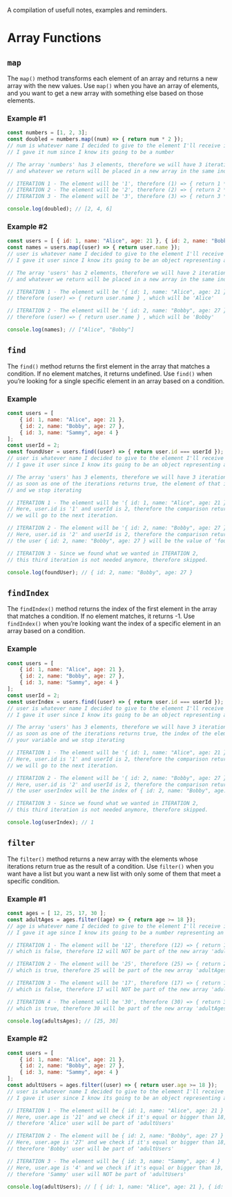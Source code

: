 A compilation of usefull notes, examples and reminders.

# Array Functions

## `map`

The `map()` method transforms each element of an array and returns a new array with the new values. Use `map()` when you have an array of elements, and you want to get a new array with something else based on those elements.

### Example #1

```js
const numbers = [1, 2, 3];
const doubled = numbers.map((num) => { return num * 2 }); 
// num is whatever name I decided to give to the element I'll receive in the function, can be anything, 
// I gave it num since I know its going to be a number

// The array 'numbers' has 3 elements, therefore we will have 3 iterations in our function, once for each element, 
// and whatever we return will be placed in a new array in the same index of the element we are iterating.

// ITERATION 1 - The element will be '1', therefore (1) => { return 1 * 2 } , which will be '2'
// ITERATION 2 - The element will be '2', therefore (2) => { return 2 * 2 } , which will be '4'
// ITERATION 3 - The element will be '3', therefore (3) => { return 3 * 2 } , which will be '6'

console.log(doubled); // [2, 4, 6]
```

### Example #2

```js
const users = [ { id: 1, name: "Alice", age: 21 }, { id: 2, name: "Bobby", age: 27 } ];
const names = users.map((user) => { return user.name });
// user is whatever name I decided to give to the element I'll receive in the function, can be anything, 
// I gave it user since I know its going to be an object representing a user

// The array 'users' has 2 elements, therefore we will have 2 iterations in our function, once for each element, 
// and whatever we return will be placed in a new array in the same index of the element we are iterating.

// ITERATION 1 - The element will be '{ id: 1, name: "Alice", age: 21 }',
// therefore (user) => { return user.name } , which will be 'Alice'

// ITERATION 2 - The element will be '{ id: 2, name: "Bobby", age: 27 }',
// therefore (user) => { return user.name } , which will be 'Bobby'

console.log(names); // ["Alice", "Bobby"]
```

## `find`

The `find()` method returns the first element in the array that matches a condition. If no element matches, it returns undefined. Use `find()` when you’re looking for a single specific element in an array based on a condition.

### Example

```js
const users = [ 
    { id: 1, name: "Alice", age: 21 }, 
    { id: 2, name: "Bobby", age: 27 }, 
    { id: 3, name: "Sammy", age: 4 } 
];
const userId = 2;
const foundUser = users.find((user) => { return user.id === userId });
// user is whatever name I decided to give to the element I'll receive in the function, can be anything, 
// I gave it user since I know its going to be an object representing a user

// The array 'users' has 3 elements, therefore we will have 3 iterations in our function, once for each element, 
// as soon as one of the iterations returns true, the element of that iteration is assigned your variable 
// and we stop iterating

// ITERATION 1 - The element will be '{ id: 1, name: "Alice", age: 21 }'
// Here, user.id is '1' and userId is 2, therefore the comparison returns false,
// we will go to the next iteration.

// ITERATION 2 - The element will be '{ id: 2, name: "Bobby", age: 27 }'
// Here, user.id is '2' and userId is 2, therefore the comparison returns true, 
// the user { id: 2, name: "Bobby", age: 27 } will be the value of 'foundUser'.

// ITERATION 3 - Since we found what we wanted in ITERATION 2, 
// this third iteration is not needed anymore, therefore skipped.

console.log(foundUser); // { id: 2, name: "Bobby", age: 27 }
```

## `findIndex`

The `findIndex()` method returns the index of the first element in the array that matches a condition. If no element matches, it returns -1. Use `findIndex()` when you’re looking want the index of a specific element in an array based on a condition.

### Example

```js
const users = [ 
    { id: 1, name: "Alice", age: 21 }, 
    { id: 2, name: "Bobby", age: 27 }, 
    { id: 3, name: "Sammy", age: 4 } 
];
const userId = 2;
const userIndex = users.find((user) => { return user.id === userId });
// user is whatever name I decided to give to the element I'll receive in the function, can be anything, 
// I gave it user since I know its going to be an object representing a user

// The array 'users' has 3 elements, therefore we will have 3 iterations in our function, once for each element, 
// as soon as one of the iterations returns true, the index of the element of that iteration is assigned 
// your variable and we stop iterating

// ITERATION 1 - The element will be '{ id: 1, name: "Alice", age: 21 }'
// Here, user.id is '1' and userId is 2, therefore the comparison returns false,
// we will go to the next iteration.

// ITERATION 2 - The element will be '{ id: 2, name: "Bobby", age: 27 }'
// Here, user.id is '2' and userId is 2, therefore the comparison returns true, 
// the user userIndex will be the index of { id: 2, name: "Bobby", age: 27 }, which is 1.

// ITERATION 3 - Since we found what we wanted in ITERATION 2, 
// this third iteration is not needed anymore, therefore skipped.

console.log(userIndex); // 1
```

## `filter`

The `filter()` method returns a new array with the elements whose iterations return true as the result of a condition. Use `filter()` when you want have a list but you want a new list with only some of them that meet a specific condition.

### Example #1

```js
const ages = [ 12, 25, 17, 30 ];
const adultAges = ages.filter((age) => { return age >= 18 });
// age is whatever name I decided to give to the element I'll receive in the function, can be anything, 
// I gave it age since I know its going to be a number representing an age

// ITERATION 1 - The element will be '12', therefore (12) => { return 12 >= 18 }, 
// which is false, therefore 12 will NOT be part of the new array 'adultAges'

// ITERATION 2 - The element will be '25', therefore (25) => { return 25 >= 18 }, 
// which is true, therefore 25 will be part of the new array 'adultAges'

// ITERATION 3 - The element will be '17', therefore (17) => { return 17 >= 18 },
// which is false, therefore 17 will NOT be part of the new array 'adultAges'

// ITERATION 4 - The element will be '30', therefore (30) => { return 30 >= 18 },
// which is true, therefore 30 will be part of the new array 'adultAges'

console.log(adultsAges); // [25, 30]
```

### Example #2

```js
const users = [ 
    { id: 1, name: "Alice", age: 21 }, 
    { id: 2, name: "Bobby", age: 27 }, 
    { id: 3, name: "Sammy", age: 4 } 
];
const adultUsers = ages.filter((user) => { return user.age >= 18 });
// user is whatever name I decided to give to the element I'll receive in the function, can be anything, 
// I gave it user since I know its going to be an object representing a user

// ITERATION 1 - The element will be { id: 1, name: "Alice", age: 21 }
// Here, user.age is '21' and we check if it's equal or bigger than 18, which is true, 
// therefore 'Alice' user will be part of 'adultUsers'

// ITERATION 2 - The element will be { id: 2, name: "Bobby", age: 27 }
// Here, user.age is '27' and we check if it's equal or bigger than 18, which is true, 
// therefore 'Bobby' user will be part of 'adultUsers'

// ITERATION 3 - The element will be { id: 3, name: "Sammy", age: 4 }
// Here, user.age is '4' and we check if it's equal or bigger than 18, which is false, 
// therefore 'Sammy' user will NOT be part of 'adultUsers'

console.log(adultUsers); // [ { id: 1, name: "Alice", age: 21 }, { id: 2, name: "Bobby", age: 27 } ]
```
